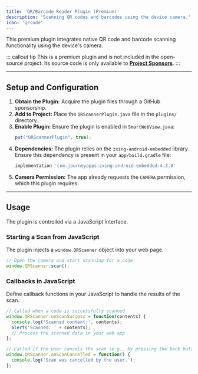```yaml
---
title: 'QR/Barcode Reader Plugin (Premium)'
description: 'Scanning QR codes and barcodes using the device camera.'
icon: 'qrcode'
---
```


This premium plugin integrates native QR code and barcode scanning functionality using the device's camera.

::: callout tip
This is a premium plugin and is not included in the open-source project. Its source code is only available to **[Project Sponsors](https://github.com/sponsors/mgks/sponsorships?sponsor=mgks&tier_id=468838)**.
:::

---

## Setup and Configuration

1.  **Obtain the Plugin:** Acquire the plugin files through a GitHub sponsorship.
2.  **Add to Project:** Place the `QRScannerPlugin.java` file in the `plugins/` directory.
3.  **Enable Plugin:** Ensure the plugin is enabled in `SmartWebView.java`:
    ```java
    put("QRScannerPlugin", true);
    ```
4.  **Dependencies:** The plugin relies on the `zxing-android-embedded` library. Ensure this dependency is present in your `app/build.gradle` file:
    ```groovy
    implementation 'com.journeyapps:zxing-android-embedded:4.3.0'
    ```
5.  **Camera Permission:** The app already requests the `CAMERA` permission, which this plugin requires.

---
## Usage

The plugin is controlled via a JavaScript interface.

### Starting a Scan from JavaScript

The plugin injects a `window.QRScanner` object into your web page.

```javascript
// Open the camera and start scanning for a code
window.QRScanner.scan();
```

### Callbacks in JavaScript

Define callback functions in your JavaScript to handle the results of the scan.

```javascript
// Called when a code is successfully scanned
window.QRScanner.onScanSuccess = function(contents) {
  console.log('Scanned content:', contents);
  alert('Scanned: ' + contents);
  // Process the scanned data in your web app
};

// Called if the user cancels the scan (e.g., by pressing the back button)
window.QRScanner.onScanCancelled = function() {
  console.log('Scan was cancelled by the user.');
};
```